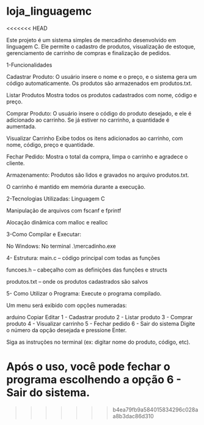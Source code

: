 # loja_linguagemc
<<<<<<< HEAD

Este projeto é um sistema simples de mercadinho desenvolvido em linguagem C. Ele permite o cadastro de produtos, visualização de estoque, gerenciamento de carrinho de compras e finalização de pedidos.

1-Funcionalidades

Cadastrar Produto:
O usuário insere o nome e o preço, e o sistema gera um código automaticamente. Os produtos são armazenados em produtos.txt.

Listar Produtos
Mostra todos os produtos cadastrados com nome, código e preço.

Comprar Produto:
O usuário insere o código do produto desejado, e ele é adicionado ao carrinho. Se já estiver no carrinho, a quantidade é aumentada.

Visualizar Carrinho
Exibe todos os itens adicionados ao carrinho, com nome, código, preço e quantidade.

Fechar Pedido:
Mostra o total da compra, limpa o carrinho e agradece o cliente.

Armazenamento:
Produtos são lidos e gravados no arquivo produtos.txt.

O carrinho é mantido em memória durante a execução.

2-Tecnologias Utilizadas:
Linguagem C

Manipulação de arquivos com fscanf e fprintf

Alocação dinâmica com malloc e realloc


3-Como Compilar e Executar:

No Windows:
No terminal
.\mercadinho.exe




4- Estrutura:
main.c – código principal com todas as funções

funcoes.h – cabeçalho com as definições das funções e structs

produtos.txt – onde os produtos cadastrados são salvos


5- Como Utilizar o Programa:
Execute o programa compilado.

Um menu será exibido com opções numeradas:

arduino
Copiar
Editar
1 - Cadastrar produto
2 - Listar produto
3 - Comprar produto
4 - Visualizar carrinho
5 - Fechar pedido
6 - Sair do sistema
Digite o número da opção desejada e pressione Enter.

Siga as instruções no terminal (ex: digitar nome do produto, código, etc).

Após o uso, você pode fechar o programa escolhendo a opção 6 - Sair do sistema.
=======
>>>>>>> b4ea79fb9a584015834296c028aa8b3dac86d310
